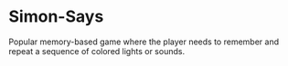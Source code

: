 # Simon-Says
Popular memory-based game where the player needs to remember and repeat a sequence of colored lights or sounds. 

